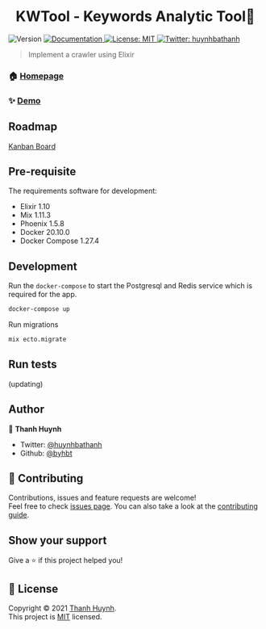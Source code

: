 <h1 align="center"> KWTool  - Keywords Analytic Tool🦀 </h1>
<p>
  <img alt="Version" src="https://github.com/byhbt/kwtool/actions/workflows/test.yml/badge.svg" />
  
  <a href="https://github.com/byhbt/kwtool/wiki" target="_blank">
    <img alt="Documentation" src="https://img.shields.io/badge/documentation-yes-brightgreen.svg" />
  </a>
  <a href="https://opensource.org/licenses/MIT" target="_blank">
    <img alt="License: MIT" src="https://img.shields.io/badge/License-MIT-yellow.svg" />
  </a>
  <a href="https://twitter.com/huynhbathanh" target="_blank">
    <img alt="Twitter: huynhbathanh" src="https://img.shields.io/twitter/follow/huynhbathanh.svg?style=social" />
  </a>
</p>


> Implement a crawler using Elixir
### 🏠 [Homepage](https://kw-tool.herokuapp.com)

### ✨ [Demo](https://kw-tool.herokuapp.com)

## Roadmap

[Kanban Board](https://github.com/byhbt/kwtool/projects/1)

## Pre-requisite

The requirements software for development:

- Elixir 1.10
- Mix 1.11.3
- Phoenix 1.5.8
- Docker 20.10.0
- Docker Compose 1.27.4

## Development

Run the `docker-compose` to start the Postgresql and Redis service which is required for the app.

```sh
docker-compose up
```

Run migrations
```sh
mix ecto.migrate
```

## Run tests

(updating)

## Author

👤 **Thanh Huynh**

* Twitter: [@huynhbathanh](https://twitter.com/huynhbathanh)
* Github: [@byhbt](https://github.com/byhbt)

## 🤝 Contributing

Contributions, issues and feature requests are welcome!<br />Feel free to check [issues page](https://github.com/byhbt/kwtool/issues). You can also take a look at the [contributing guide](https://github.com/byhbt/kwtool/wiki/Contribute).

## Show your support

Give a ⭐️ if this project helped you!

## 📝 License

Copyright © 2021 [Thanh Huynh](https://github.com/byhbt).<br />
This project is [MIT](https://opensource.org/licenses/MIT) licensed.
